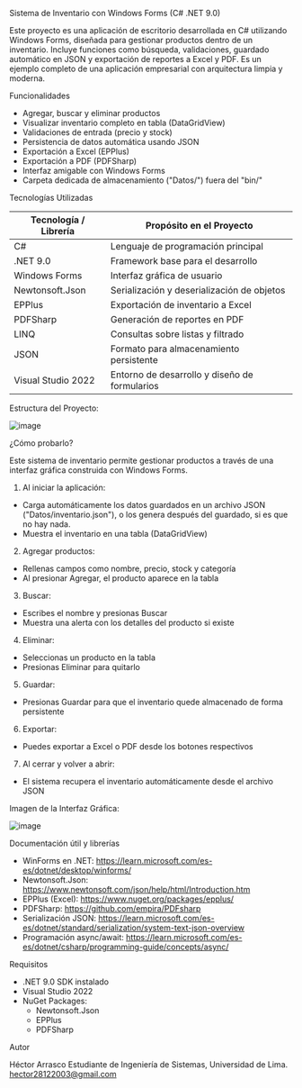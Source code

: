 Sistema de Inventario con Windows Forms (C# .NET 9.0)

Este proyecto es una aplicación de escritorio desarrollada en C# utilizando Windows Forms, diseñada para gestionar productos dentro de un inventario. Incluye funciones como búsqueda, 
validaciones, guardado automático en JSON y exportación de reportes a Excel y PDF. Es un ejemplo completo de una aplicación empresarial con arquitectura limpia y moderna.


Funcionalidades

- Agregar, buscar y eliminar productos
- Visualizar inventario completo en tabla (DataGridView)
- Validaciones de entrada (precio y stock)
- Persistencia de datos automática usando JSON
- Exportación a Excel (EPPlus)
- Exportación a PDF (PDFSharp)
- Interfaz amigable con Windows Forms
- Carpeta dedicada de almacenamiento ("Datos/") fuera del "bin/"


Tecnologías Utilizadas

| Tecnología / Librería | Propósito en el Proyecto |
|------------------------|---------------------------|
| C# | Lenguaje de programación principal |
| .NET 9.0 | Framework base para el desarrollo |
| Windows Forms | Interfaz gráfica de usuario |
| Newtonsoft.Json | Serialización y deserialización de objetos |
| EPPlus | Exportación de inventario a Excel |
| PDFSharp | Generación de reportes en PDF |
| LINQ | Consultas sobre listas y filtrado |
| JSON | Formato para almacenamiento persistente |
| Visual Studio 2022 | Entorno de desarrollo y diseño de formularios |


Estructura del Proyecto:

![image](https://github.com/user-attachments/assets/c2d95011-af5c-491f-83a2-2f0d4669521a)



¿Cómo probarlo?

Este sistema de inventario permite gestionar productos a través de una interfaz gráfica construida con Windows Forms.

1. Al iniciar la aplicación:
- Carga automáticamente los datos guardados en un archivo JSON ("Datos/inventario.json"), o los genera después del guardado, si es que no hay nada.
- Muestra el inventario en una tabla (DataGridView)

2. Agregar productos:
- Rellenas campos como nombre, precio, stock y categoría
- Al presionar Agregar, el producto aparece en la tabla

3. Buscar:
- Escribes el nombre y presionas Buscar
- Muestra una alerta con los detalles del producto si existe

4. Eliminar:
- Seleccionas un producto en la tabla
- Presionas Eliminar para quitarlo

5. Guardar:
- Presionas Guardar para que el inventario quede almacenado de forma persistente

6. Exportar:
- Puedes exportar a Excel o PDF desde los botones respectivos

7. Al cerrar y volver a abrir:
- El sistema recupera el inventario automáticamente desde el archivo JSON


Imagen de la Interfaz Gráfica:

![image](https://github.com/user-attachments/assets/533b0f86-7293-4a3e-a1c3-e20110c84f1a)



Documentación útil y librerías

- WinForms en .NET: https://learn.microsoft.com/es-es/dotnet/desktop/winforms/
- Newtonsoft.Json: https://www.newtonsoft.com/json/help/html/Introduction.htm
- EPPlus (Excel): https://www.nuget.org/packages/epplus/
- PDFSharp: https://github.com/empira/PDFsharp
- Serialización JSON: https://learn.microsoft.com/es-es/dotnet/standard/serialization/system-text-json-overview
- Programación async/await: https://learn.microsoft.com/es-es/dotnet/csharp/programming-guide/concepts/async/


Requisitos

- .NET 9.0 SDK instalado
- Visual Studio 2022
- NuGet Packages:
  - Newtonsoft.Json
  - EPPlus
  - PDFSharp


Autor

Héctor Arrasco 
Estudiante de Ingeniería de Sistemas, Universidad de Lima.  
hector28122003@gmail.com
